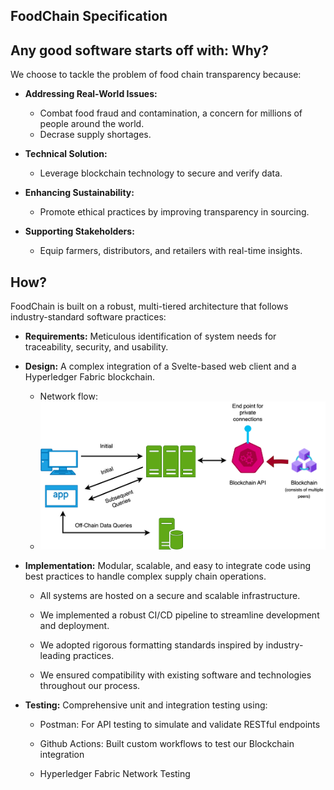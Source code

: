 ## FoodChain Specification

## Any good software starts off with: Why?
We choose to tackle the problem of food chain transparency because:

- **Addressing Real-World Issues:**  
  - Combat food fraud and contamination, a concern for millions of people around the world.  
  - Decrase supply shortages.
  
- **Technical Solution:**  
  - Leverage blockchain technology to secure and verify data.  

- **Enhancing Sustainability:**  
  - Promote ethical practices by improving transparency in sourcing.  

- **Supporting Stakeholders:**  
  - Equip farmers, distributors, and retailers with real-time insights.  


## How?
FoodChain is built on a robust, multi-tiered architecture that follows industry-standard software practices:
- **Requirements:** Meticulous identification of system needs for traceability, security, and usability.

- **Design:** A complex integration of a Svelte-based web client and a Hyperledger Fabric blockchain.
    - Network flow:
    - ![Description of how the software works](/Food%20Chain%20Diagram.svg)

- **Implementation:** Modular, scalable, and easy to integrate code using best practices to handle complex supply chain operations.
    - All systems are hosted on a secure and scalable infrastructure.

    - We implemented a robust CI/CD pipeline to streamline development and deployment.

    - We adopted rigorous formatting standards inspired by industry-leading practices.

    - We ensured compatibility with existing software and technologies throughout our process.

- **Testing:** Comprehensive unit and integration testing using:
    - Postman: For API testing to simulate and validate RESTful endpoints

    - Github Actions: Built custom workflows to test our Blockchain integration
    
    - Hyperledger Fabric Network Testing
